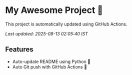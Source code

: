 # My Awesome Project 🚀

This project is automatically updated using GitHub Actions.

_Last updated: 2025-08-13 02:05:40 IST_

## Features
- Auto-update README using Python 🐍
- Auto Git push with GitHub Actions 🤖

